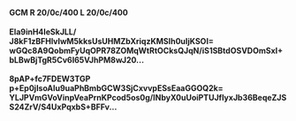 #### GCM R 20/0c/400 L 20/0c/400
**EIa9inH4IeSkJLL/**<br/>**J8kF1zBFHlvIwM5kksUsUHMZbXriqzKMSIh0uIjKSOI=**<br/>**wGQc8A9QobmFyUqOPR78ZOMqWtRtOCksQJqN/iS1SBtdOSVDOmSxI+bLBwBjTgR5Cv6l65VJhPM8wJ20...**<br/><br/>
**8pAP+fc7FDEW3TGP**<br/>**p+Ep0jIsoAIu9uaPhBmbGCW3SjCxvvpESsEaaGGOQ2k=**<br/>**YLJPVmGVoVinpVeaPrnKPcod5os0g/INbyX0uUoiPTUJflyxJb36BeqeZJSS24ZrV/S4UxPqxbS+BFFv...**